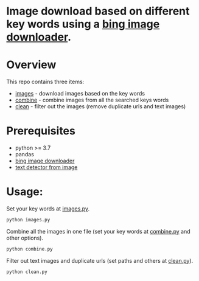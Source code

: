 # Image download based on different key words using a [bing image downloader](https://github.com/soumitrasamanta/bing_image_downloader.git).

# Overview

This repo contains three items:

- [images](images.py) - download images based on the key words
- [combine](combine.py) - combine images from all the searched keys words
- [clean](clean.py) - filter out the images (remove duplicate urls and text images) 

# Prerequisites
- python >= 3.7
- pandas
- [bing image downloader](https://github.com/soumitrasamanta/bing_image_downloader.git)
- [text detector from image](https://github.com/arj7192/CRAFT-pytorch)


# Usage:
Set your key words at [images.py](images.py#L17). 
```bash
python images.py
```

Combine all the images in one file (set your key words at [combine.py](combine.py#L18) and other options).
```bash
python combine.py
```

Filter out text images and duplicate urls (set paths and others at [clean.py](clean.py#L20)).
```bash
python clean.py
```

